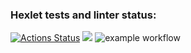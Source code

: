 ### Hexlet tests and linter status:
[![Actions Status](https://github.com/k0damaDEV/java-project-lvl2/workflows/hexlet-check/badge.svg)](https://github.com/k0damaDEV/java-project-lvl2/actions)
<a href="https://codeclimate.com/github/k0damaDEV/java-project-lvl2/maintainability"><img src="https://api.codeclimate.com/v1/badges/d39c2baaced2b7e135ee/maintainability" /></a>
![example workflow](https://github.com/k0damaDEV/java-project-lvl2/actions/workflows/github-actions-demo.yml/badge.svg)

